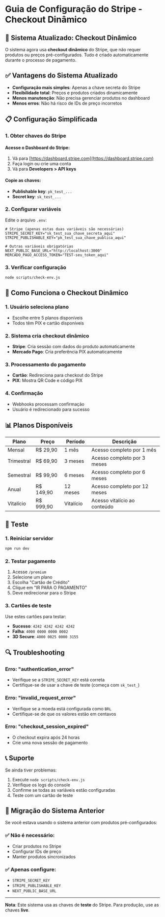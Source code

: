 # Guia de Configuração do Stripe - Checkout Dinâmico

## 🚀 Sistema Atualizado: Checkout Dinâmico

O sistema agora usa **checkout dinâmico** do Stripe, que não requer produtos ou preços pré-configurados. Tudo é criado automaticamente durante o processo de pagamento.

## ✅ Vantagens do Sistema Atualizado

- **Configuração mais simples**: Apenas a chave secreta do Stripe
- **Flexibilidade total**: Preços e produtos criados dinamicamente
- **Menos manutenção**: Não precisa gerenciar produtos no dashboard
- **Menos erros**: Não há risco de IDs de preço incorretos

## 📋 Configuração Simplificada

### 1. **Obter chaves do Stripe**

#### Acesse o Dashboard do Stripe:
1. Vá para [https://dashboard.stripe.com](https://dashboard.stripe.com)
2. Faça login ou crie uma conta
3. Vá para **Developers > API keys**

#### Copie as chaves:
- **Publishable key**: `pk_test_...`
- **Secret key**: `sk_test_...`

### 2. **Configurar variáveis**
Edite o arquivo `.env`:
```env
# Stripe (apenas estas duas variáveis são necessárias)
STRIPE_SECRET_KEY="sk_test_sua_chave_secreta_aqui"
STRIPE_PUBLISHABLE_KEY="pk_test_sua_chave_publica_aqui"

# Outras variáveis obrigatórias
NEXT_PUBLIC_BASE_URL="http://localhost:3000"
MERCADO_PAGO_ACCESS_TOKEN="TEST-seu_token_aqui"
```

### 3. **Verificar configuração**
```bash
node scripts/check-env.js
```

## 🔄 Como Funciona o Checkout Dinâmico

### 1. **Usuário seleciona plano**
- Escolhe entre 5 planos disponíveis
- Todos têm PIX e cartão disponíveis

### 2. **Sistema cria checkout dinâmico**
- **Stripe**: Cria sessão com dados do produto automaticamente
- **Mercado Pago**: Cria preferência PIX automaticamente

### 3. **Processamento do pagamento**
- **Cartão**: Redireciona para checkout do Stripe
- **PIX**: Mostra QR Code e código PIX

### 4. **Confirmação**
- Webhooks processam confirmação
- Usuário é redirecionado para sucesso

## 📊 Planos Disponíveis

| Plano | Preço | Período | Descrição |
|-------|-------|---------|-----------|
| Mensal | R$ 29,90 | 1 mês | Acesso completo por 1 mês |
| Trimestral | R$ 69,90 | 3 meses | Acesso completo por 3 meses |
| Semestral | R$ 99,90 | 6 meses | Acesso completo por 6 meses |
| Anual | R$ 149,90 | 12 meses | Acesso completo por 12 meses |
| Vitalício | R$ 999,90 | Vitalício | Acesso vitalício ao conteúdo |

## 🧪 Teste

### 1. **Reiniciar servidor**
```bash
npm run dev
```

### 2. **Testar pagamento**
1. Acesse `/premium`
2. Selecione um plano
3. Escolha "Cartão de Crédito"
4. Clique em "IR PARA O PAGAMENTO"
5. Deve redirecionar para o Stripe

### 3. **Cartões de teste**
Use estes cartões para testar:
- **Sucesso**: `4242 4242 4242 4242`
- **Falha**: `4000 0000 0000 0002`
- **3D Secure**: `4000 0025 0000 3155`

## 🔍 Troubleshooting

### Erro: "authentication_error"
- Verifique se a `STRIPE_SECRET_KEY` está correta
- Certifique-se de usar a chave de teste (começa com `sk_test_`)

### Erro: "invalid_request_error"
- Verifique se a moeda está configurada como `BRL`
- Certifique-se de que os valores estão em centavos

### Erro: "checkout_session_expired"
- O checkout expira após 24 horas
- Crie uma nova sessão de pagamento

## 📞 Suporte

Se ainda tiver problemas:
1. Execute `node scripts/check-env.js`
2. Verifique os logs do console
3. Confirme se todas as variáveis estão configuradas
4. Teste com um cartão de teste

## 🔄 Migração do Sistema Anterior

Se você estava usando o sistema anterior com produtos pré-configurados:

### ✅ **Não é necessário:**
- Criar produtos no Stripe
- Configurar IDs de preço
- Manter produtos sincronizados

### ✅ **Apenas configure:**
- `STRIPE_SECRET_KEY`
- `STRIPE_PUBLISHABLE_KEY`
- `NEXT_PUBLIC_BASE_URL`

---

**Nota**: Este sistema usa as chaves de **teste** do Stripe. Para produção, use as chaves **live**. 
